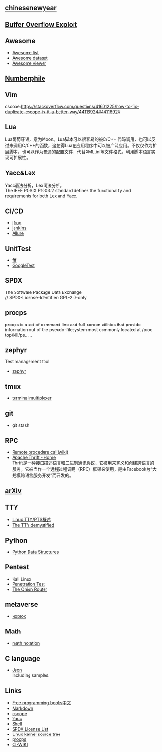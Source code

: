 ## [chinesenewyear](https://chinesenewyear.net/)  
## [Buffer Overflow Exploit](https://dhavalkapil.com/blogs/Buffer-Overflow-Exploit/)  
## Awesome
- [Awesome list](https://github.com/topics/awesome)  
- [Awesome dataset](https://github.com/sindresorhus/awesome)  
- [Awesome viewer](https://awesome.digitalbunker.dev/) 
## [Numberphile](https://www.numberphile.com/)   
## Vim
cscope:https://stackoverflow.com/questions/41601225/how-to-fix-duplicate-cscope-is-it-a-better-way/44116924#44116924
## Lua
Lua葡萄牙语，意为Moon。Lua脚本可以很容易的被C/C++ 代码调用，也可以反过来调用C/C++的函数，这使得Lua在应用程序中可以被广泛应用。不仅仅作为扩展脚本，也可以作为普通的配置文件，代替XML,ini等文件格式。利用脚本语言实现可扩展性。  
## Yacc&Lex  
Yacc语法分析，Lex词法分析。  
The IEEE POSIX P1003.2 standard defines the functionality and requirements for both Lex and Yacc.
## CI/CD  
- [jfrog](https://jfrog.com/)  
- [jenkins](https://www.jenkins.io/)  
- [Allure](http://allure.qatools.ru/)  
## UnitTest
- [fff](https://github.com/meekrosoft/fff)  
- [GoogleTest](https://github.com/google/googletest)  
## SPDX  
The Software Package Data Exchange  
// SPDX-License-Identifier: GPL-2.0-only  
## procps  
procps is a set of command line and full-screen utilities that provide information out of the pseudo-filesystem most commonly located at /proc  
top/kill/ps......  
## zephyr  
Test management tool  
- [zephyr](https://www.getzephyr.com/)  
## tmux  
- [terminal multiplexer](https://github.com/tmux/tmux/wiki)  
## git
- [git stash](https://www.cnblogs.com/zndxall/archive/2018/09/04/9586088.html)  
## RPC
- [Remote procedure call(wiki)](https://en.wikipedia.org/wiki/Remote_procedure_call)
- [Apache Thrift - Home](https://thrift.apache.org/)    
Thrift是一种接口描述语言和二进制通讯协议，它被用来定义和创建跨语言的服务。它被当作一个远程过程调用（RPC）框架来使用，是由Facebook为“大规模跨语言服务开发”而开发的。  
## [arXiv](https://arxiv.org/)  
## TTY
- [Linux TTY/PTS概述](https://segmentfault.com/a/1190000009082089)  
- [The TTY demystified](http://www.linusakesson.net/programming/tty/index.php)  
## Python  
- [Python Data Structures](https://realpython.com/python-data-structures/)  
## Pentest
- [Kali Linux](https://www.kali.org/)  
- [Penetration Test](http://www.pentest-standard.org/)  
- [The Onion Router](https://en.wikipedia.org/wiki/Tor_(network)) 
## metaverse
- [Roblox](https://www.roblox.com/)  
## Math
- [math notation](https://oi-wiki.org/math/notation/)  
## C language
- [Json](https://github.com/zserge/jsmn)  
Including samples.  
## Links
- [Free programming books中文](https://ebookfoundation.github.io/free-programming-books/books/free-programming-books-zh.html)
- [Markdown](https://www.markdownguide.org/basic-syntax/)
- [cscope](http://cscope.sourceforge.net/)
- [Yacc](https://en.wikipedia.org/wiki/Yacc)
- [Shell](https://www.shellscript.sh/index.html)
- [SPDX License List](https://spdx.org/licenses/)
- [Linux kernel source tree](https://github.com/torvalds/linux)
- [procps](https://gitlab.com/procps-ng/procps)
- [OI-WIKI](https://github.com/OI-wiki/OI-wiki)

